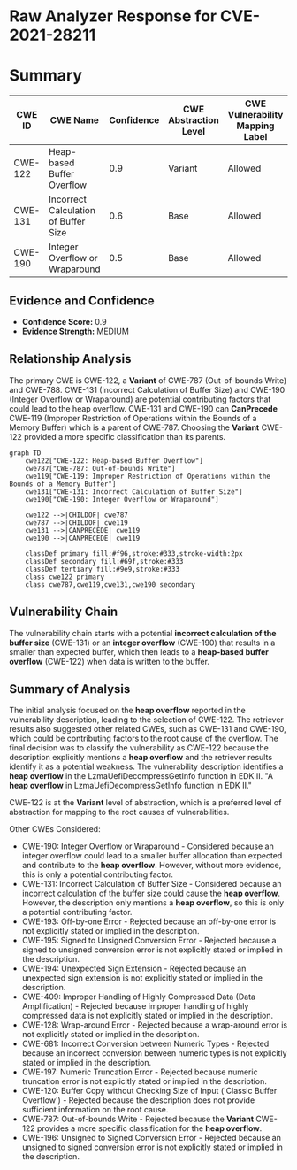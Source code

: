 # Raw Analyzer Response for CVE-2021-28211

# Summary
| CWE ID | CWE Name | Confidence | CWE Abstraction Level | CWE Vulnerability Mapping Label | CWE-Vulnerability Mapping Notes |
|---|---|---|---|---|---|
| CWE-122 | Heap-based Buffer Overflow | 0.9 | Variant | Allowed | Primary CWE |
| CWE-131 | Incorrect Calculation of Buffer Size | 0.6 | Base | Allowed | Secondary Candidate |
| CWE-190 | Integer Overflow or Wraparound | 0.5 | Base | Allowed | Secondary Candidate |

## Evidence and Confidence

*   **Confidence Score:** 0.9
*   **Evidence Strength:** MEDIUM

## Relationship Analysis
The primary CWE is CWE-122, a **Variant** of CWE-787 (Out-of-bounds Write) and CWE-788. CWE-131 (Incorrect Calculation of Buffer Size) and CWE-190 (Integer Overflow or Wraparound) are potential contributing factors that could lead to the heap overflow. CWE-131 and CWE-190 can **CanPrecede** CWE-119 (Improper Restriction of Operations within the Bounds of a Memory Buffer) which is a parent of CWE-787. Choosing the **Variant** CWE-122 provided a more specific classification than its parents.

```mermaid
graph TD
    cwe122["CWE-122: Heap-based Buffer Overflow"]
    cwe787["CWE-787: Out-of-bounds Write"]
    cwe119["CWE-119: Improper Restriction of Operations within the Bounds of a Memory Buffer"]
    cwe131["CWE-131: Incorrect Calculation of Buffer Size"]
    cwe190["CWE-190: Integer Overflow or Wraparound"]
    
    cwe122 -->|CHILDOF| cwe787
    cwe787 -->|CHILDOF| cwe119
    cwe131 -->|CANPRECEDE| cwe119
    cwe190 -->|CANPRECEDE| cwe119
    
    classDef primary fill:#f96,stroke:#333,stroke-width:2px
    classDef secondary fill:#69f,stroke:#333
    classDef tertiary fill:#9e9,stroke:#333
    class cwe122 primary
    class cwe787,cwe119,cwe131,cwe190 secondary
```

## Vulnerability Chain
The vulnerability chain starts with a potential **incorrect calculation of the buffer size** (CWE-131) or an **integer overflow** (CWE-190) that results in a smaller than expected buffer, which then leads to a **heap-based buffer overflow** (CWE-122) when data is written to the buffer.

## Summary of Analysis
The initial analysis focused on the **heap overflow** reported in the vulnerability description, leading to the selection of CWE-122. The retriever results also suggested other related CWEs, such as CWE-131 and CWE-190, which could be contributing factors to the root cause of the overflow. The final decision was to classify the vulnerability as CWE-122 because the description explicitly mentions a **heap overflow** and the retriever results identify it as a potential weakness. The vulnerability description identifies a **heap overflow** in the LzmaUefiDecompressGetInfo function in EDK II. "A **heap overflow** in LzmaUefiDecompressGetInfo function in EDK II."

CWE-122 is at the **Variant** level of abstraction, which is a preferred level of abstraction for mapping to the root causes of vulnerabilities.

Other CWEs Considered:

*   CWE-190: Integer Overflow or Wraparound - Considered because an integer overflow could lead to a smaller buffer allocation than expected and contribute to the **heap overflow**. However, without more evidence, this is only a potential contributing factor.
*   CWE-131: Incorrect Calculation of Buffer Size - Considered because an incorrect calculation of the buffer size could cause the **heap overflow**. However, the description only mentions a **heap overflow**, so this is only a potential contributing factor.
*   CWE-193: Off-by-one Error - Rejected because an off-by-one error is not explicitly stated or implied in the description.
*   CWE-195: Signed to Unsigned Conversion Error - Rejected because a signed to unsigned conversion error is not explicitly stated or implied in the description.
*   CWE-194: Unexpected Sign Extension - Rejected because an unexpected sign extension is not explicitly stated or implied in the description.
*   CWE-409: Improper Handling of Highly Compressed Data (Data Amplification) - Rejected because improper handling of highly compressed data is not explicitly stated or implied in the description.
*   CWE-128: Wrap-around Error - Rejected because a wrap-around error is not explicitly stated or implied in the description.
*   CWE-681: Incorrect Conversion between Numeric Types - Rejected because an incorrect conversion between numeric types is not explicitly stated or implied in the description.
*   CWE-197: Numeric Truncation Error - Rejected because numeric truncation error is not explicitly stated or implied in the description.
*   CWE-120: Buffer Copy without Checking Size of Input ('Classic Buffer Overflow') - Rejected because the description does not provide sufficient information on the root cause.
*   CWE-787: Out-of-bounds Write - Rejected because the **Variant** CWE-122 provides a more specific classification for the **heap overflow**.
*   CWE-196: Unsigned to Signed Conversion Error - Rejected because an unsigned to signed conversion error is not explicitly stated or implied in the description.